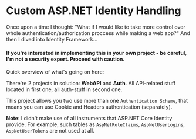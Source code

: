 # Custom ASP.NET Identity Handling

Once upon a time I thought: "What if I would like to take more control over whole authentication/authorization proccess while making a web app?"
And then I dived into Identity Framework...

#### If you're interested in implementing this in your own project - be careful, I'm __not__ a security expert. Proceed with caution.

Quick overview of what's going on here:

There're 2 projects in solution: **WebAPI** and **Auth**. 
All API-related stuff located in first one, all auth-stuff in second one.

This project allows you two use more than one `Authentication Scheme`, that means you can use Cookie and Headers authentication (separately).

__Note__: I didn't make use of all instruments that ASP.NET Core Identity provide. 
For example, such tables as `AspNetRoleClaims`, `AspNetUserLogins`, `AspNetUserTokens` are not used at all.
